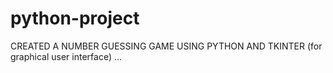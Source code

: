 # python-project
CREATED A NUMBER GUESSING GAME USING PYTHON AND TKINTER (for graphical user interface) ...
